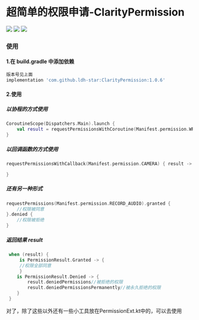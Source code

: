 
# 超简单的权限申请-ClarityPermission

[![](https://jitpack.io/v/ldh-star/ClarityPermission.svg)](https://jitpack.io/#ldh-star/ClarityPermission) ![](https://img.shields.io/badge/author-ldh-orange.svg) ![](https://img.shields.io/hexpm/l/plug.svg)


### 使用

#### 1.在 build.gradle 中添加依赖


```gradle
版本号见上面
implementation 'com.github.ldh-star:ClarityPermission:1.0.6'
```

#### 2.使用

##### 以协程的方式使用
```kotlin
CoroutineScope(Dispatchers.Main).launch {
    val result = requestPermissionsWithCoroutine(Manifest.permission.WRITE_EXTERNAL_STORAGE)
}
```

##### 以回调函数的方式使用
```kotlin
requestPermissionsWithCallback(Manifest.permission.CAMERA) { result ->

}
```

##### 还有另一种形式
```kotlin
requestPermissions(Manifest.permission.RECORD_AUDIO).granted {
    //权限被同意
}.denied {
    //权限被拒绝
}

```


##### 返回结果 result

```kotlin
 when (result) {
     is PermissionResult.Granted -> {
     //权限全部同意
     }
    is PermissionResult.Denied -> {
        result.deniedPermissions//被拒绝的权限
        result.deniedPermissionsPermanently//被永久拒绝的权限
    }
 }
```

对了，除了这些以外还有一些小工具放在PermissionExt.kt中的，可以去使用